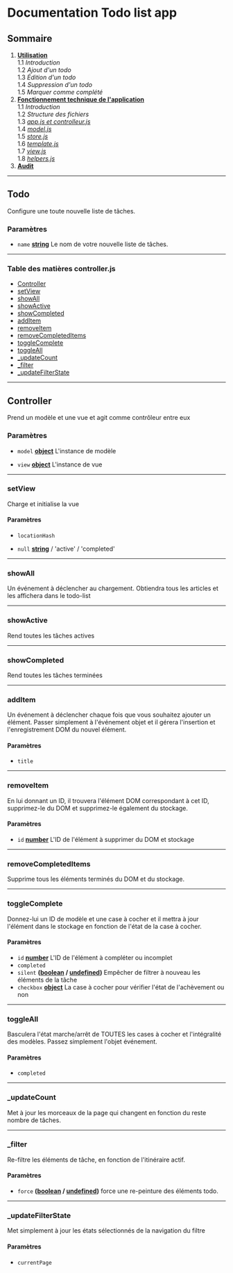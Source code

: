 # Documentation Todo list app


## Sommaire

1.  **[Utilisation](/todo-list-app/no_tech_use)** \
1.1 *Introduction* \
1.2 *Ajout d'un todo* \
1.3 *Édition d'un todo* \
1.4 *Suppression d'un todo* \
1.5 *Marquer comme complété*
2.  **[Fonctionnement technique de l'application](/todo-list-app/tech_use)** \
1.1 *Introduction* \
1.2 *Structure des fichiers* \
1.3 *[app.js et controlleur.js](/todo-list-app/tech_use_controller)* \
1.4 *[model.js](/todo-list-app/tech_use_model)* \
1.5 *[store.js](/todo-list-app/tech_use_storejs)* \
1.6 *[template.js](/todo-list-app/tech_use_temlplate)* \
1.7 *[view.js](/todo-list-app/tech_use_view)* \
1.8 *[helpers.js](/todo-list-app/tech_use_helpers)* 
3.  **[Audit](/todo-list-app/tech_use_audit)**
---

<!-- Generated by documentation.js. Update this documentation by updating the source code. -->

## Todo

Configure une toute nouvelle liste de tâches.

### Paramètres

*  `name`  **[string][3]** Le nom de votre nouvelle liste de tâches.

[1]: #todo
[2]: #paramètres

[3]: https://developer.mozilla.org/docs/Web/JavaScript/Reference/Global_Objects/String

<!-- Generated by documentation.js. Update this documentation by updating the source code. -->

---

### Table des matières controller.js

*  [Controller][1]
*  [setView][3]
*  [showAll][5]
*  [showActive][6]
*  [showCompleted][7]
*  [addItem][8]
*  [removeItem][10]
*  [removeCompletedItems][12]
*  [toggleComplete][13]
*  [toggleAll][15]
*  [\_updateCount][17]
*  [\_filter][18]
*  [\_updateFilterState][20]

---

## Controller

Prend un modèle et une vue et agit comme contrôleur entre eux

### Paramètres

*  `model`  **[object][22]** L'instance de modèle

*  `view`  **[object][22]** L'instance de vue

---

### setView

Charge et initialise la vue

#### Paramètres


*  `locationHash`

*  `null`  **[string][23]**  / 'active' / 'completed'

---

### showAll

Un événement à déclencher au chargement. Obtiendra tous les articles et les affichera dans le
todo-list

---

### showActive

Rend toutes les tâches actives

---

### showCompleted

Rend toutes les tâches terminées

---

### addItem

Un événement à déclencher chaque fois que vous souhaitez ajouter un élément. Passer simplement à l'événement
objet et il gérera l'insertion et l'enregistrement DOM du nouvel élément.


#### Paramètres

*  `title`

---

### removeItem

En lui donnant un ID, il trouvera l'élément DOM correspondant à cet ID,
supprimez-le du DOM et supprimez-le également du stockage.


#### Paramètres

*  `id`  **[number][24]**  L'ID de l'élément à supprimer du DOM et stockage

---

### removeCompletedItems

Supprime tous les éléments terminés du DOM et du stockage.

---

### toggleComplete
  
Donnez-lui un ID de modèle et une case à cocher et il mettra à jour l'élément
dans le stockage en fonction de l'état de la case à cocher.



#### Paramètres

*  `id`  **[number][24]** L'ID de l'élément à compléter ou incomplet
*  `completed`
*  `silent`  **([boolean][25] / [undefined][26])** Empêcher de filtrer à nouveau les éléments de la tâche
*  `checkbox`  **[object][22]**  La case à cocher pour vérifier l'état de l'achèvement ou non

---

### toggleAll


Basculera l'état marche/arrêt de TOUTES les cases à cocher et l'intégralité des modèles.
Passez simplement l'objet événement.


#### Paramètres

*  `completed`

---

### \_updateCount

Met à jour les morceaux de la page qui changent en fonction du reste
nombre de tâches.

---

### \_filter

Re-filtre les éléments de tâche, en fonction de l'itinéraire actif.


#### Paramètres

*  `force`  **([boolean][25] / [undefined][26])** force une re-peinture des éléments todo.

---

### \_updateFilterState

Met simplement à jour les états sélectionnés de la navigation du filtre


#### Paramètres

*  `currentPage`

[1]: #controller

[2]: #Paramètres

[3]: #setview

[4]: #Paramètres-1

[5]: #showall

[6]: #showactive

[7]: #showcompleted

[8]: #additem

[9]: #Paramètres-2

[10]: #removeitem

[11]: #Paramètres-3

[12]: #removecompleteditems

[13]: #togglecomplete

[14]: #Paramètres-4

[15]: #toggleall

[16]: #Paramètres-5

[17]: #_updatecount

[18]: #_filter

[19]: #Paramètres-6

[20]: #_updatefilterstate

[21]: #Paramètres-7

[22]: https://developer.mozilla.org/docs/Web/JavaScript/Reference/Global_Objects/Object

[23]: https://developer.mozilla.org/docs/Web/JavaScript/Reference/Global_Objects/String

[24]: https://developer.mozilla.org/docs/Web/JavaScript/Reference/Global_Objects/Number

[25]: https://developer.mozilla.org/docs/Web/JavaScript/Reference/Global_Objects/Boolean

[26]: https://developer.mozilla.org/docs/Web/JavaScript/Reference/Global_Objects/undefined
